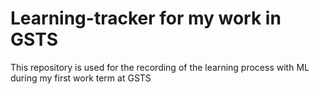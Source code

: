 # Learning-tracker for my work in GSTS

This repository is used for the recording of the learning process with ML during my first work term at GSTS
